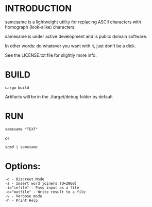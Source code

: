 # INTRODUCTION

samesame is a lightweight utility for replacing ASCII characters with homograph (look-alike) characters.

samesame is under active development and is public domain software.

In other words: do whatever you want with it, just don't be a dick.

See the LICENSE.txt file for slightly more info.

# BUILD

`cargo build`

Artifacts will be in the ./target/debug folder by default

# RUN

`samesame "TEXT"`

or

`$cmd | samesame`

# Options:

```
-d - Discreet Mode
-z - Insert word joiners (U+2060)
-i="infile" - Pass input as a file
-o="outfile" - Write result to a file
-v - Verbose mode
-h - Print Help
```
